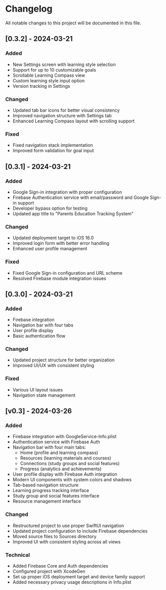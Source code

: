 # Changelog

All notable changes to this project will be documented in this file.

## [0.3.2] - 2024-03-21

### Added
- New Settings screen with learning style selection
- Support for up to 10 customizable goals
- Scrollable Learning Compass view
- Custom learning style input option
- Version tracking in Settings

### Changed
- Updated tab bar icons for better visual consistency
- Improved navigation structure with Settings tab
- Enhanced Learning Compass layout with scrolling support

### Fixed
- Fixed navigation stack implementation
- Improved form validation for goal input

## [0.3.1] - 2024-03-21

### Added
- Google Sign-in integration with proper configuration
- Firebase Authentication service with email/password and Google Sign-in support
- Developer bypass option for testing
- Updated app title to "Parents Education Tracking System"

### Changed
- Updated deployment target to iOS 16.0
- Improved login form with better error handling
- Enhanced user profile management

### Fixed
- Fixed Google Sign-in configuration and URL scheme
- Resolved Firebase module integration issues

## [0.3.0] - 2024-03-21

### Added
- Firebase integration
- Navigation bar with four tabs
- User profile display
- Basic authentication flow

### Changed
- Updated project structure for better organization
- Improved UI/UX with consistent styling

### Fixed
- Various UI layout issues
- Navigation state management

## [v0.3] - 2024-03-26

### Added
- Firebase integration with GoogleService-Info.plist
- Authentication service with Firebase Auth
- Navigation bar with four main tabs:
  - Home (profile and learning compass)
  - Resources (learning materials and courses)
  - Connections (study groups and social features)
  - Progress (analytics and achievements)
- User profile display with Firebase Auth integration
- Modern UI components with system colors and shadows
- Tab-based navigation structure
- Learning progress tracking interface
- Study group and social features interface
- Resource management interface

### Changed
- Restructured project to use proper SwiftUI navigation
- Updated project configuration to include Firebase dependencies
- Moved source files to Sources directory
- Improved UI with consistent styling across all views

### Technical
- Added Firebase Core and Auth dependencies
- Configured project with XcodeGen
- Set up proper iOS deployment target and device family support
- Added necessary privacy usage descriptions in Info.plist 